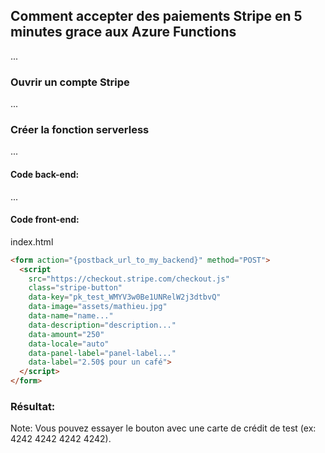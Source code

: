 ## Comment accepter des paiements Stripe en 5 minutes gr­ace aux Azure Functions

...

### Ouvrir un compte Stripe

...

### Créer la fonction serverless

...

#### Code back-end:

...

#### Code front-end:

index.html
```html
<form action="{postback_url_to_my_backend}" method="POST">
  <script
    src="https://checkout.stripe.com/checkout.js"
    class="stripe-button"
    data-key="pk_test_WMYV3w0Be1UNRelW2j3dtbvQ"
    data-image="assets/mathieu.jpg"
    data-name="name..."
    data-description="description..."
    data-amount="250"
    data-locale="auto"
    data-panel-label="panel-label..."
    data-label="2.50$ pour un café">
  </script>
</form>
```

### Résultat:

<form action="{postback_url_to_my_backend}" method="POST">
  <script
    src="https://checkout.stripe.com/checkout.js"
    class="stripe-button"
    data-key="pk_test_WMYV3w0Be1UNRelW2j3dtbvQ"
    data-image="assets/mathieu.jpg"
    data-name="name..."
    data-description="description..."
    data-amount="250"
    data-locale="auto"
    data-panel-label="panel-label..."
    data-label="2.50$ pour un café">
  </script>
</form>

Note: Vous pouvez essayer le bouton avec une carte de crédit de test (ex: 4242 4242 4242 4242).
